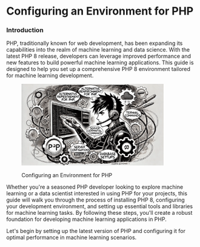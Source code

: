 # Configuring an Environment for PHP

### Introduction

PHP, traditionally known for web development, has been expanding its capabilities into the realm of machine learning and data science. With the latest PHP 8 release, developers can leverage improved performance and new features to build powerful machine learning applications. This guide is designed to help you set up a comprehensive PHP 8 environment tailored for machine learning development.

<div align="left"><figure><img src="../../../.gitbook/assets/ml-configuring-environment-for-php-min.png" alt="" width="375"><figcaption><p>Configuring an Environment for PHP</p></figcaption></figure></div>

Whether you're a seasoned PHP developer looking to explore machine learning or a data scientist interested in using PHP for your projects, this guide will walk you through the process of installing PHP 8, configuring your development environment, and setting up essential tools and libraries for machine learning tasks. By following these steps, you'll create a robust foundation for developing machine learning applications in PHP.

Let's begin by setting up the latest version of PHP and configuring it for optimal performance in machine learning scenarios.
